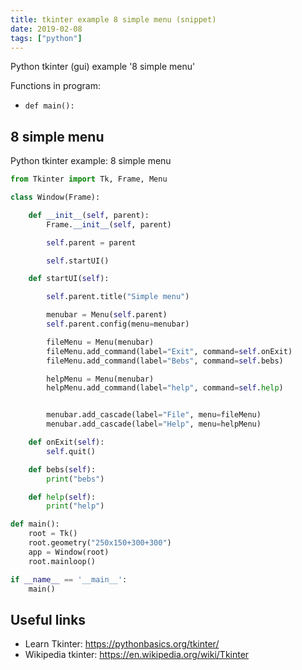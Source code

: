 ```yaml
---
title: tkinter example 8 simple menu (snippet)
date: 2019-02-08
tags: ["python"]
---
```

Python tkinter (gui) example '8 simple menu'

Functions in program: 
* `def main():`

## 8 simple menu

Python tkinter example: 8 simple menu

```python
from Tkinter import Tk, Frame, Menu

class Window(Frame):

    def __init__(self, parent):
        Frame.__init__(self, parent)

        self.parent = parent

        self.startUI()

    def startUI(self):

        self.parent.title("Simple menu")

        menubar = Menu(self.parent)
        self.parent.config(menu=menubar)

        fileMenu = Menu(menubar)
        fileMenu.add_command(label="Exit", command=self.onExit)
        fileMenu.add_command(label="Bebs", command=self.bebs)

        helpMenu = Menu(menubar)
        helpMenu.add_command(label="help", command=self.help)


        menubar.add_cascade(label="File", menu=fileMenu)
        menubar.add_cascade(label="Help", menu=helpMenu)

    def onExit(self):
        self.quit()

    def bebs(self):
        print("bebs")

    def help(self):
        print("help")

def main():
    root = Tk()
    root.geometry("250x150+300+300")
    app = Window(root)
    root.mainloop()

if __name__ == '__main__':
    main()

```

## Useful links

- Learn Tkinter: https://pythonbasics.org/tkinter/
- Wikipedia tkinter: https://en.wikipedia.org/wiki/Tkinter
